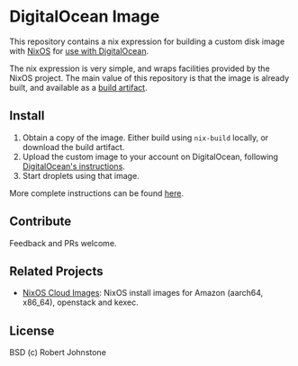 # DigitalOcean Image

This repository contains a nix expression for building a custom disk image with [NixOS](https://nixos.org/) for [use with DigitalOcean](https://www.digitalocean.com/docs/images/custom-images/).

The nix expression is very simple, and wraps facilities provided by the NixOS project.  The main value of this repository is that the image is already built, and available as a [build artifact](https://patchouli.sr.ht/builds.sr.ht/artifacts/~rj/400030/86cd07a7bacf370a/nixos.qcow2.bz2).

## Install

1) Obtain a copy of the image.  Either build using `nix-build` locally, or download the build artifact.
2) Upload the custom image to your account on DigitalOcean, following [DigitalOcean's instructions](https://www.digitalocean.com/docs/images/custom-images/quickstart/).  
3) Start droplets using that image.

More complete instructions can be found [here](https://justinas.org/nixos-in-the-cloud-step-by-step-part-1).

## Contribute

Feedback and PRs welcome.

## Related Projects

* [NixOS Cloud Images](https://nixos.cloud/): NixOS install images for Amazon (aarch64, x86_64), openstack and kexec.

## License

BSD (c) Robert Johnstone
